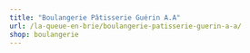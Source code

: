 ```yaml
---
title: "Boulangerie Pâtisserie Guérin A.A"
url: /la-queue-en-brie/boulangerie-patisserie-guerin-a-a/
shop: boulangerie
---
```

